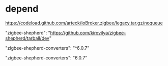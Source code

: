 # depend

https://codeload.github.com/arteck/ioBroker.zigbee/legacy.tar.gz/noqueue

"zigbee-shepherd": "https://github.com/kirovilya/zigbee-shepherd/tarball/dev"

"zigbee-shepherd-converters": "^6.0.7"

"zigbee-shepherd-converters": "6.0.7"

